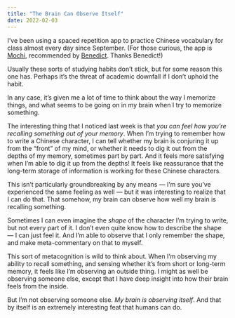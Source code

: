 ```yaml
---
title: "The Brain Can Observe Itself"
date: 2022-02-03
---
```


I’ve been using a spaced repetition app to practice Chinese vocabulary for class almost every day since September. (For those curious, the app is [Mochi](https://mochi.cards), recommended by [Benedict](https://twitter.com/benedictfritz/status/1439646101175472128). Thanks Benedict!)

Usually these sorts of studying habits don’t stick, but for some reason this one has. Perhaps it’s the threat of academic downfall if I don’t uphold the habit.

In any case, it’s given me a lot of time to think about the way I memorize things, and what seems to be going on in my brain when I try to memorize something.

The interesting thing that I noticed last week is that _you can feel how you’re recalling something out of your memory_. When I’m trying to remember how to write a Chinese character, I can tell whether my brain is conjuring it up from the “front” of my mind, or whether it needs to dig it out from the depths of my memory, sometimes part by part. And it feels more satisfying when I’m able to dig it up from the depths! It feels like reassurance that the long-term storage of information is working for these Chinese characters.

This isn’t particularly groundbreaking by any means — I’m sure you’ve experienced the same feeling as well — but it was interesting to realize that I can do that. That somehow, my brain can observe how well my brain is recalling something.

Sometimes I can even imagine the _shape_ of the character I’m trying to write, but not every part of it. I don’t even quite know how to describe the shape — I can just feel it. And I’m able to observe that I only remember the shape, and make meta-commentary on that to myself.

This sort of metacognition is wild to think about. When I’m observing my ability to recall something, and sensing whether it’s from short or long-term memory, it feels like I’m observing an outside thing. I might as well be observing someone else, except that I have deep insight into how their brain feels from the inside.

But I’m not observing someone else. _My brain is observing itself_. And that by itself is an extremely interesting feat that humans can do.
